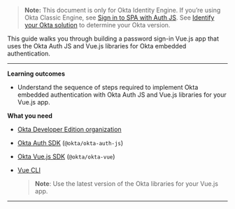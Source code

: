 > **Note:** This document is only for Okta Identity Engine. If you’re using Okta Classic Engine, see [Sign in to SPA with Auth JS]( /docs/guides/archive-sign-into-spa-authjs/vue/main). See [Identify your Okta solution](https://help.okta.com/oie/en-us/Content/Topics/identity-engine/oie-verify-version.html) to determine your Okta version.

This guide walks you through building a password sign-in Vue.js app that uses the Okta Auth JS and Vue.js libraries for Okta embedded authentication.

---

**Learning outcomes**

* Understand the sequence of steps required to implement Okta embedded authentication with Okta Auth JS and Vue.js libraries for your Vue.js app.

**What you need**

* [Okta Developer Edition organization](https://developer.okta.com/signup/oie-preview.html)
* [Okta Auth SDK](https://github.com/okta/okta-auth-js) (`@okta/okta-auth-js`)
* [Okta Vue.js SDK](https://github.com/okta/okta-vue) (`@okta/okta-vue`)
* [Vue CLI](https://cli.vuejs.org/guide/installation.html)

    > **Note**: Use the latest version of the Okta libraries for your Vue.js app. <!--This guide was written for `@okta/okta-vue@5.1.1` and `@okta/okta-auth-js@6`. -->

---
